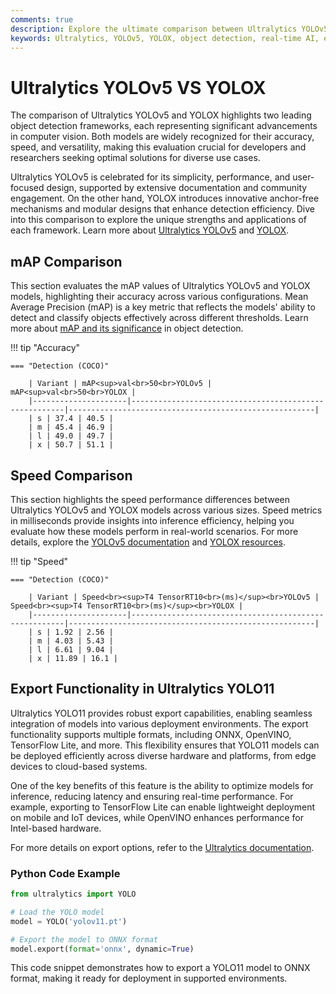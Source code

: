 ```yaml
---
comments: true
description: Explore the ultimate comparison between Ultralytics YOLOv5 and YOLOX, two cutting-edge object detection models. Discover their performance in real-time AI, edge AI applications, and computer vision tasks, highlighting speed, accuracy, and versatility for diverse use cases.
keywords: Ultralytics, YOLOv5, YOLOX, object detection, real-time AI, edge AI, computer vision, model comparison, deep learning
---
```


# Ultralytics YOLOv5 VS YOLOX

The comparison of Ultralytics YOLOv5 and YOLOX highlights two leading object detection frameworks, each representing significant advancements in computer vision. Both models are widely recognized for their accuracy, speed, and versatility, making this evaluation crucial for developers and researchers seeking optimal solutions for diverse use cases.

Ultralytics YOLOv5 is celebrated for its simplicity, performance, and user-focused design, supported by extensive documentation and community engagement. On the other hand, YOLOX introduces innovative anchor-free mechanisms and modular designs that enhance detection efficiency. Dive into this comparison to explore the unique strengths and applications of each framework. Learn more about [Ultralytics YOLOv5](https://github.com/ultralytics/yolov5) and [YOLOX](https://github.com/Megvii-BaseDetection/YOLOX).


## mAP Comparison

This section evaluates the mAP values of Ultralytics YOLOv5 and YOLOX models, highlighting their accuracy across various configurations. Mean Average Precision (mAP) is a key metric that reflects the models' ability to detect and classify objects effectively across different thresholds. Learn more about [mAP and its significance](https://www.ultralytics.com/glossary/mean-average-precision-map) in object detection.


!!! tip "Accuracy"

	=== "Detection (COCO)"

		| Variant | mAP<sup>val<br>50<br>YOLOv5 | mAP<sup>val<br>50<br>YOLOX |
		|---------------------|-------------------------------------------------------|-------------------------------------------------------|
		| s | 37.4 | 40.5 |
		| m | 45.4 | 46.9 |
		| l | 49.0 | 49.7 |
		| x | 50.7 | 51.1 |
		

## Speed Comparison

This section highlights the speed performance differences between Ultralytics YOLOv5 and YOLOX models across various sizes. Speed metrics in milliseconds provide insights into inference efficiency, helping you evaluate how these models perform in real-world scenarios. For more details, explore the [YOLOv5 documentation](https://docs.ultralytics.com/models/yolov5/) and [YOLOX resources](https://github.com/Megvii-BaseDetection/YOLOX).


!!! tip "Speed"

	=== "Detection (COCO)"

		| Variant | Speed<br><sup>T4 TensorRT10<br>(ms)</sup><br>YOLOv5 | Speed<br><sup>T4 TensorRT10<br>(ms)</sup><br>YOLOX |
		|---------------------|-------------------------------------------------------|-------------------------------------------------------|
		| s | 1.92 | 2.56 |
		| m | 4.03 | 5.43 |
		| l | 6.61 | 9.04 |
		| x | 11.89 | 16.1 |

## Export Functionality in Ultralytics YOLO11

Ultralytics YOLO11 provides robust export capabilities, enabling seamless integration of models into various deployment environments. The export functionality supports multiple formats, including ONNX, OpenVINO, TensorFlow Lite, and more. This flexibility ensures that YOLO11 models can be deployed efficiently across diverse hardware and platforms, from edge devices to cloud-based systems.

One of the key benefits of this feature is the ability to optimize models for inference, reducing latency and ensuring real-time performance. For example, exporting to TensorFlow Lite can enable lightweight deployment on mobile and IoT devices, while OpenVINO enhances performance for Intel-based hardware.

For more details on export options, refer to the [Ultralytics documentation](https://docs.ultralytics.com/guides/).

### Python Code Example

```python
from ultralytics import YOLO

# Load the YOLO model
model = YOLO('yolov11.pt')

# Export the model to ONNX format
model.export(format='onnx', dynamic=True)
```

This code snippet demonstrates how to export a YOLO11 model to ONNX format, making it ready for deployment in supported environments.
